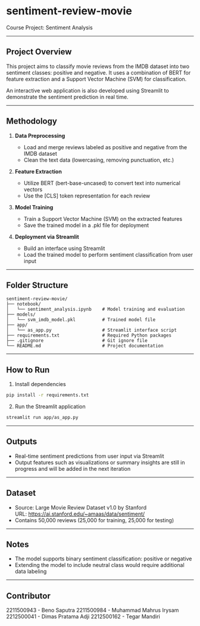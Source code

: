 # sentiment-review-movie

Course Project: Sentiment Analysis  

---

## Project Overview

This project aims to classify movie reviews from the IMDB dataset into two sentiment classes: positive and negative. It uses a combination of BERT for feature extraction and a Support Vector Machine (SVM) for classification.

An interactive web application is also developed using Streamlit to demonstrate the sentiment prediction in real time.

---

## Methodology

1. **Data Preprocessing**
   - Load and merge reviews labeled as positive and negative from the IMDB dataset
   - Clean the text data (lowercasing, removing punctuation, etc.)

2. **Feature Extraction**
   - Utilize BERT (bert-base-uncased) to convert text into numerical vectors
   - Use the [CLS] token representation for each review

3. **Model Training**
   - Train a Support Vector Machine (SVM) on the extracted features
   - Save the trained model in a .pkl file for deployment

4. **Deployment via Streamlit**
   - Build an interface using Streamlit
   - Load the trained model to perform sentiment classification from user input

---

## Folder Structure

```
sentiment-review-movie/
├── notebook/
│   └── sentiment_analysis.ipynb    # Model training and evaluation
├── models/
│   └── svm_imdb_model.pkl          # Trained model file
├── app/
│   └── as_app.py                   # Streamlit interface script
├── requirements.txt                # Required Python packages
├── .gitignore                      # Git ignore file
└── README.md                       # Project documentation
```

---

## How to Run

1. Install dependencies
```bash
pip install -r requirements.txt
```

2. Run the Streamlit application
```bash
streamlit run app/as_app.py
```

---

## Outputs

- Real-time sentiment predictions from user input via Streamlit
- Output features such as visualizations or summary insights are still in progress and will be added in the next iteration

---

## Dataset

- Source: Large Movie Review Dataset v1.0 by Stanford  
  URL: https://ai.stanford.edu/~amaas/data/sentiment/
- Contains 50,000 reviews (25,000 for training, 25,000 for testing)

---

## Notes

- The model supports binary sentiment classification: positive or negative
- Extending the model to include neutral class would require additional data labeling

---

## Contributor

2211500943 - Beno Saputra
2211500984 - Muhammad Mahrus Irysam
2212500041 - Dimas Pratama Adji
2212500162 - Tegar Mandiri
